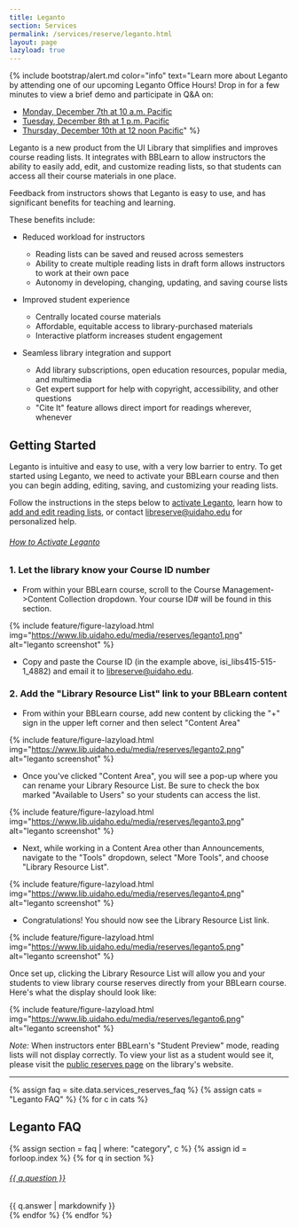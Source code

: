 ```yaml
---
title: Leganto
section: Services
permalink: /services/reserve/leganto.html
layout: page
lazyload: true
---
```


{% include bootstrap/alert.md color="info" text="Learn more about Leganto by attending one of our upcoming Leganto Office Hours! Drop in for a few minutes to view a brief demo and participate in Q&A on: 

- [Monday, December 7th at 10 a.m. Pacific](https://uidaho.zoom.us/meeting/register/tZIvcuuupzosGNbr4SCbXTAYJI_OPvwTgOg3) 
- [Tuesday, December 8th at 1 p.m. Pacific](https://uidaho.zoom.us/meeting/register/tZMuceyhrjkrHNHQuxhbxLwv20GdU6GUPzAy) 
- [Thursday, December 10th at 12 noon Pacific](https://uidaho.zoom.us/meeting/register/tZUsfuugqTkoGdA88Ad9VZqxskTBlo12FY9S)" %}

Leganto is a new product from the UI Library that simplifies and improves course reading lists. 
It integrates with BBLearn to allow instructors the ability to easily add, edit, and customize reading lists, so that students can access all their course materials in one place.  

Feedback from instructors shows that Leganto is easy to use, and has significant benefits for teaching and learning.   

These benefits include: 

- Reduced workload for instructors 
    - Reading lists can be saved and reused across semesters 
    - Ability to create multiple reading lists in draft form allows instructors to work at their own pace 
    - Autonomy in developing, changing, updating, and saving course lists 

- Improved student experience 
    - Centrally located course materials 
    - Affordable, equitable access to library-purchased materials 
    - Interactive platform increases student engagement 

- Seamless library integration and support 
    - Add library subscriptions, open education resources, popular media, and multimedia 
    - Get expert support for help with copyright, accessibility, and other questions 
    - "Cite It" feature allows direct import for readings wherever, whenever 

## Getting Started

Leganto is intuitive and easy to use, with a very low barrier to entry. 
To get started using Leganto, we need to activate your BBLearn course and then you can begin adding, editing, saving, and customizing your reading lists.  

Follow the instructions in the steps below to [activate Leganto](#leganto-activate), learn how to [add and edit reading lists](https://vandalsuidaho.sharepoint.com/:p:/s/LIB/ETdlmBTdc_NKg0HCntxftoAB1PhiTOAVNqYEcL7P7ZtHiA?e=Icw4Pg&CID=2c4147c9-5993-a50b-69b8-d458d8b8324b), or contact [libreserve@uidaho.edu](mailto:libreserve@uidaho.edu) for personalized help.  

<div class="card my-3" id="leganto-activate">
    <div class="card-header">
        <h6 class="card-title mb-0">
            <a data-toggle="collapse" href="#collapseHowToSteps">How to Activate Leganto <span class="fas fa-chevron-down smalltxt"></span></a>
        </h6>
    </div>
    <div id="collapseHowToSteps" class="collapse">
        <div class="card-body" markdown="1">

### 1. Let the library know your Course ID number

- From within your BBLearn course, scroll to the Course Management->Content Collection dropdown. Your course ID# will be found in this section.

{% include feature/figure-lazyload.html img="https://www.lib.uidaho.edu/media/reserves/leganto1.png" alt="leganto screenshot" %}

- Copy and paste the Course ID (in the example above, isi_libs415-515-1_4882) and email it to <a href="mailto:libreserve@uidaho.edu">libreserve@uidaho.edu</a>.

### 2. Add the "Library Resource List" link to your BBLearn content

- From within your BBLearn course, add new content by clicking the "+" sign in the upper left corner and then select "Content Area"

{% include feature/figure-lazyload.html img="https://www.lib.uidaho.edu/media/reserves/leganto2.png" alt="leganto screenshot" %}

- Once you've clicked "Content Area", you will see a pop-up where you can rename your Library Resource List. Be sure to check the box marked "Available to Users" so your students can access the list.

{% include feature/figure-lazyload.html img="https://www.lib.uidaho.edu/media/reserves/leganto3.png" alt="leganto screenshot" %}

- Next, while working in a Content Area other than Announcements, navigate to the "Tools" dropdown, select "More Tools", and choose "Library Resource List".

{% include feature/figure-lazyload.html img="https://www.lib.uidaho.edu/media/reserves/leganto4.png" alt="leganto screenshot" %}

- Congratulations! You should now see the Library Resource List link. 

{% include feature/figure-lazyload.html img="https://www.lib.uidaho.edu/media/reserves/leganto5.png" alt="leganto screenshot" %}

Once set up, clicking the Library Resource List will allow you and your students to view library course reserves directly from your BBLearn course. 
Here's what the display should look like: 

{% include feature/figure-lazyload.html img="https://www.lib.uidaho.edu/media/reserves/leganto6.png" alt="leganto screenshot" %}

*Note:* When instructors enter BBLearn's "Student Preview" mode, reading lists will not display correctly.
To view your list as a student would see it, please visit the [public reserves page](https://alliance-uidaho.alma.exlibrisgroup.com/leganto/public/01ALLIANCE_UID/searchlists) on the library's website.

</div>
</div>
</div> 

-----------

{% assign faq = site.data.services_reserves_faq %}
{% assign cats = "Leganto FAQ" %}
{% for c in cats %}
## Leganto FAQ

{% assign section = faq | where: "category", c %}
{% assign id = forloop.index %}
{% for q in section %}
<div class="card my-3">
    <div class="card-header">
        <h6 class="card-title mb-0">
            <a data-toggle="collapse" href="#collapse{{ id }}{{ forloop.index }}">{{ q.question }} <span class="fas fa-chevron-down smalltxt"></span></a>
        </h6>
    </div>
    <div id="collapse{{ id }}{{ forloop.index }}" class="collapse">
        <div class="card-body">{{ q.answer | markdownify }}</div>
    </div>
</div> 
{% endfor %}
{% endfor %}
